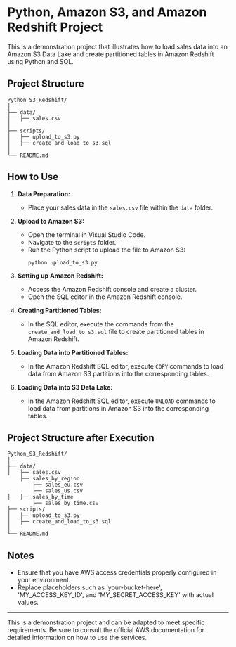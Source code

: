 # Python, Amazon S3, and Amazon Redshift Project

This is a demonstration project that illustrates how to load sales data into an Amazon S3 Data Lake and create partitioned tables in Amazon Redshift using Python and SQL.

## Project Structure

```
Python_S3_Redshift/
│
├── data/
│   ├── sales.csv
│
├── scripts/
│   ├── upload_to_s3.py
│   ├── create_and_load_to_s3.sql
│
└── README.md
```

## How to Use

1. **Data Preparation:**
   - Place your sales data in the `sales.csv` file within the `data` folder.

2. **Upload to Amazon S3:**
   - Open the terminal in Visual Studio Code.
   - Navigate to the `scripts` folder.
   - Run the Python script to upload the file to Amazon S3:
     ```
     python upload_to_s3.py
     ```

3. **Setting up Amazon Redshift:**
   - Access the Amazon Redshift console and create a cluster.
   - Open the SQL editor in the Amazon Redshift console.

4. **Creating Partitioned Tables:**
   - In the SQL editor, execute the commands from the `create_and_load_to_s3.sql` file to create partitioned tables in Amazon Redshift.

5. **Loading Data into Partitioned Tables:**
   - In the Amazon Redshift SQL editor, execute `COPY` commands to load data from Amazon S3 partitions into the corresponding tables.

6. **Loading Data into S3 Data Lake:**
   - In the Amazon Redshift SQL editor, execute `UNLOAD` commands to load data from partitions in Amazon S3 into the corresponding tables.

## Project Structure after Execution

```
Python_S3_Redshift/
│
├── data/
│   ├── sales.csv
    ├── sales_by_region
        ├── sales_eu.csv
        ├── sales_us.csv
│   ├── sales_by_time
        ├── sales_by_time.csv
├── scripts/
│   ├── upload_to_s3.py
│   ├── create_and_load_to_s3.sql
│
└── README.md
```

## Notes

- Ensure that you have AWS access credentials properly configured in your environment.
- Replace placeholders such as 'your-bucket-here', 'MY_ACCESS_KEY_ID', and 'MY_SECRET_ACCESS_KEY' with actual values.

---

This is a demonstration project and can be adapted to meet specific requirements. Be sure to consult the official AWS documentation for detailed information on how to use the services.
